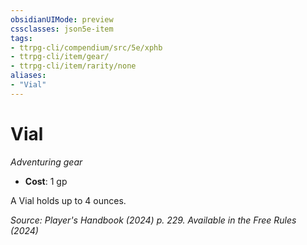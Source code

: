 ```yaml
---
obsidianUIMode: preview
cssclasses: json5e-item
tags:
- ttrpg-cli/compendium/src/5e/xphb
- ttrpg-cli/item/gear/
- ttrpg-cli/item/rarity/none
aliases: 
- "Vial"
---
```

# Vial
*Adventuring gear*  

- **Cost**: 1 gp

A Vial holds up to 4 ounces.

*Source: Player's Handbook (2024) p. 229. Available in the Free Rules (2024)*